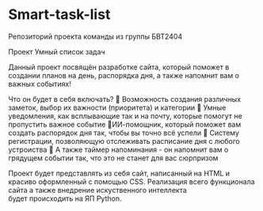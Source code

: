 # Smart-task-list
Репозиторий проекта команды из группы БВТ2404

Проект Умный список задач 

Данный проект посвящён разработке сайта, который поможет в создании планов на день, распорядка дня, а также напомнит вам о важных событиях!

Что он будет в себя включать?
📌 Возможность создания различных заметок, выбор их важности (приоритета) и категории
📌 Умные уведомления, как всплывающие так и на почту, которые помогут не пропустить важное событие
📌ИИ-помощник, который поможет вам создать распорядок дня так, чтобы вы точно всё успели
📌 Систему регистрации, позволяющую отслеживать расписание дня с любого устроиства
📌 А также таймер напоминания - он напомнит вам о грядущем событии так, что это не станет для вас сюрпризом

Проект будет представлять из себя сайт, написанный на HTML и красиво оформленный с помощью CSS. Реализация всего функционала сайта а также внедрение искуственного интеллекта  
будет происходить на ЯП Python. 

